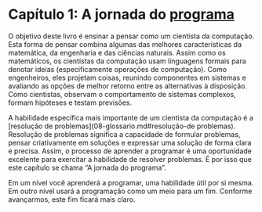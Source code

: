 # Capítulo 1: A jornada do [programa](08-glossario.md#programa)

O objetivo deste livro é ensinar a pensar como um cientista da computação. Esta forma de pensar combina algumas das melhores características da matemática, da engenharia e das ciências naturais. Assim como os matemáticos, os cientistas da computação usam linguagens formais para denotar ideias (especificamente operações de computação). Como engenheiros, eles projetam coisas, reunindo componentes em sistemas e avaliando as opções de melhor retorno entre as alternativas à disposição. Como cientistas, observam o comportamento de sistemas complexos, formam hipóteses e testam previsões.

A habilidade específica mais importante de um cientista da computação é a [resolução de problemas](08-glossario.md#resolução-de problemas). Resolução de problemas significa a capacidade de formular problemas, pensar criativamente em soluções e expressar uma solução de forma clara e precisa. Assim, o processo de aprender a programar é uma oportunidade excelente para exercitar a habilidade de resolver problemas. É por isso que este capítulo se chama “A jornada do programa”.

Em um nível você aprenderá a programar, uma habilidade útil por si mesma. Em outro nível usará a programação como um meio para um fim. Conforme avançarmos, este fim ficará mais claro.

